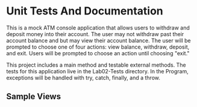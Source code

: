 # Unit Tests And Documentation

This is a mock ATM console application that allows users to withdraw and deposit money into their account. The user may not withdraw past their account balance and but may view their account balance. The user will be prompted to choose one of four actions: view balance, withdraw, deposit, and exit. Users will be prompted to choose an action until choosing "exit."

This project includes a main method and testable external methods. The tests for this application live in the Lab02-Tests directory. In the Program, exceptions will be handled with try, catch, finally, and a throw.

## Sample Views